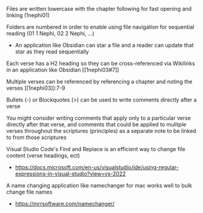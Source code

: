 Files are written lowercase with the chapter following for fast opening and linking (1nephi01)

Folders are numbered in order to enable using file navigation for sequential reading (01 1 Nephi, 02 2 Nephi, ...)
- An application like Obsidian can star a file and a reader can update that star as they read sequentially

Each verse has a H2 heading so they can be cross-referenced via Wikilinks in an application like Obsidian [[1nephi03#7]]

Multiple verses can be referenced by referencing a chapter and noting the verses [[1nephi03]]:7-9

Bullets (-) or Blockquotes (>) can be used to write comments directly after a verse

You might consider writing comments that apply only to a particular verse directly after that verse, and comments that could be applied to mulitple verses throughout the scriptures (principles) as a separate note to be linked to from those scriptures

Visual Studio Code's Find and Replace is an efficient way to change file content (verse headings, ect)
- https://docs.microsoft.com/en-us/visualstudio/ide/using-regular-expressions-in-visual-studio?view=vs-2022

A name changing application like namechanger for mac works well to bulk change file names
- https://mrrsoftware.com/namechanger/
